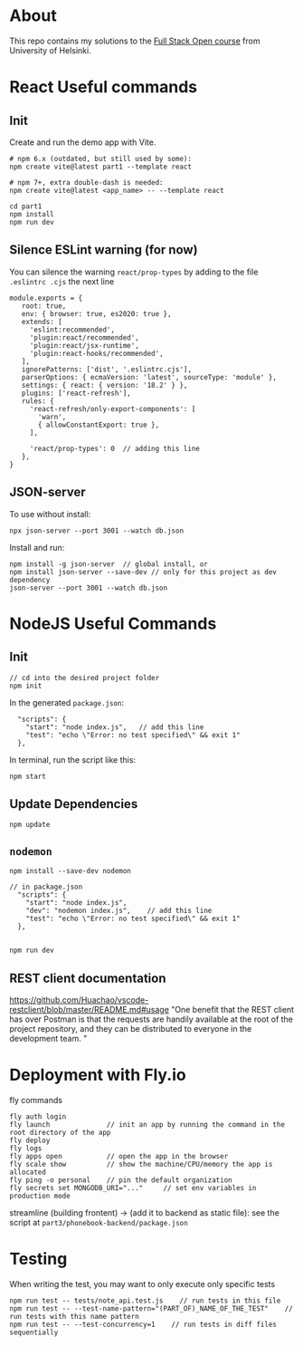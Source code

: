 # About

This repo contains my solutions to the [Full Stack Open course](https://fullstackopen.com/en/) from University of Helsinki.

# React Useful commands

## Init

Create and run the demo app with Vite.

```
# npm 6.x (outdated, but still used by some):
npm create vite@latest part1 --template react

# npm 7+, extra double-dash is needed:
npm create vite@latest <app_name> -- --template react

cd part1
npm install
npm run dev
```

## Silence ESLint warning (for now)

You can silence the warning `react/prop-types` by adding to the file `.eslintrc .cjs` the next line

```
module.exports = {
   root: true,
   env: { browser: true, es2020: true },
   extends: [
     'eslint:recommended',
     'plugin:react/recommended',
     'plugin:react/jsx-runtime',
     'plugin:react-hooks/recommended',
   ],
   ignorePatterns: ['dist', '.eslintrc.cjs'],
   parserOptions: { ecmaVersion: 'latest', sourceType: 'module' },
   settings: { react: { version: '18.2' } },
   plugins: ['react-refresh'],
   rules: {
     'react-refresh/only-export-components': [
       'warn',
       { allowConstantExport: true },
     ],

     'react/prop-types': 0  // adding this line
   },
}
```

## JSON-server

To use without install:

```
npx json-server --port 3001 --watch db.json
```

Install and run:

```
npm install -g json-server  // global install, or
npm install json-server --save-dev // only for this project as dev dependency
json-server --port 3001 --watch db.json
```

# NodeJS Useful Commands

## Init

```
// cd into the desired project folder
npm init
```

In the generated `package.json`:

```
  "scripts": {
    "start": "node index.js",   // add this line
    "test": "echo \"Error: no test specified\" && exit 1"
  },
```

In terminal, run the script like this:

```
npm start
```

## Update Dependencies

```
npm update
```

## `nodemon`

```
npm install --save-dev nodemon

// in package.json
  "scripts": {
    "start": "node index.js",
    "dev": "nodemon index.js",    // add this line
    "test": "echo \"Error: no test specified\" && exit 1"
  },


npm run dev
```

## REST client documentation

https://github.com/Huachao/vscode-restclient/blob/master/README.md#usage
"One benefit that the REST client has over Postman is that the requests are handily available at the root of the project repository, and they can be distributed to everyone in the development team. "

# Deployment with Fly.io

fly commands

```
fly auth login
fly launch              // init an app by running the command in the root directory of the app
fly deploy
fly logs
fly apps open           // open the app in the browser
fly scale show          // show the machine/CPU/memory the app is allocated
fly ping -o personal    // pin the default organization
fly secrets set MONGODB_URI="..."     // set env variables in production mode
```

streamline (building frontent) -> (add it to backend as static file):
see the script at `part3/phonebook-backend/package.json`

# Testing

When writing the test, you may want to only execute only specific tests

```
npm run test -- tests/note_api.test.js    // run tests in this file
npm run test -- --test-name-pattern="(PART_OF)_NAME_OF_THE_TEST"    // run tests with this name pattern
npm run test -- --test-concurrency=1    // run tests in diff files sequentially

```
